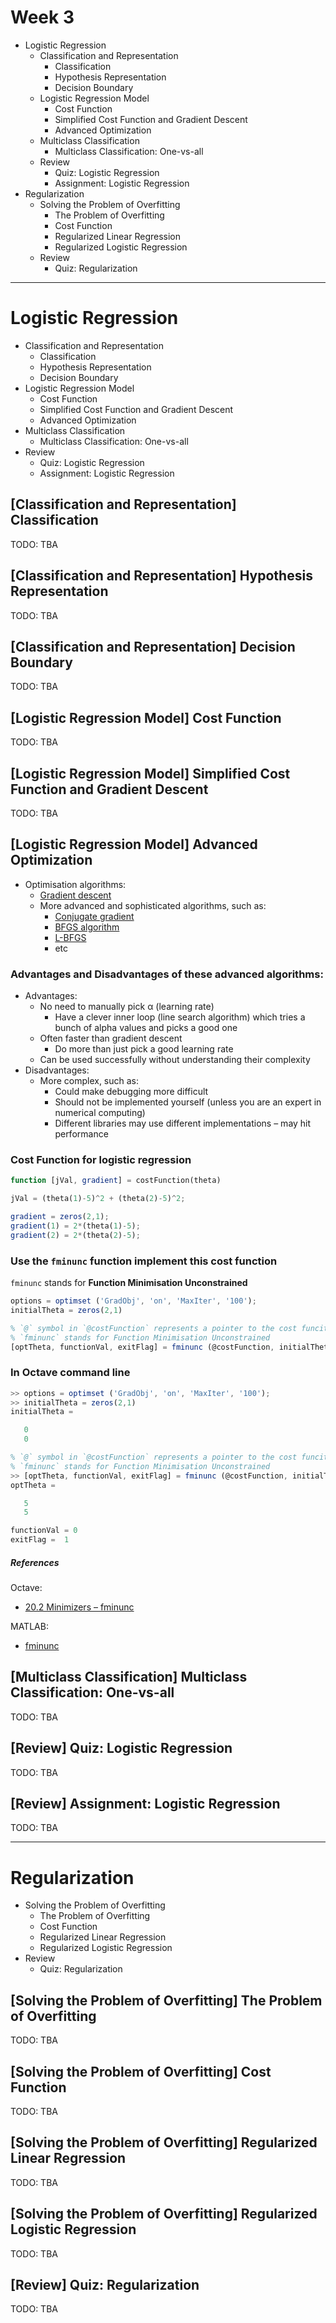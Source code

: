 Week 3
======

- Logistic Regression
    - Classification and Representation
        - Classification
        - Hypothesis Representation
        - Decision Boundary
    - Logistic Regression Model
        - Cost Function
        - Simplified Cost Function and Gradient Descent
        - Advanced Optimization
    - Multiclass Classification
        - Multiclass Classification: One-vs-all
    - Review
        - Quiz: Logistic Regression
        - Assignment: Logistic Regression
- Regularization
    - Solving the Problem of Overfitting
        - The Problem of Overfitting
        - Cost Function
        - Regularized Linear Regression
        - Regularized Logistic Regression
    - Review
        - Quiz: Regularization

--------------------------------------------------------------------------------

Logistic Regression
===================

- Classification and Representation
    - Classification
    - Hypothesis Representation
    - Decision Boundary
- Logistic Regression Model
    - Cost Function
    - Simplified Cost Function and Gradient Descent
    - Advanced Optimization
- Multiclass Classification
    - Multiclass Classification: One-vs-all
- Review
    - Quiz: Logistic Regression
    - Assignment: Logistic Regression

\[Classification and Representation] Classification
---------------------------------------------------

TODO: TBA

\[Classification and Representation] Hypothesis Representation
--------------------------------------------------------------

TODO: TBA

\[Classification and Representation] Decision Boundary
------------------------------------------------------

TODO: TBA

\[Logistic Regression Model] Cost Function
------------------------------------------

TODO: TBA

\[Logistic Regression Model] Simplified Cost Function and Gradient Descent
--------------------------------------------------------------------------

TODO: TBA

\[Logistic Regression Model] Advanced Optimization
--------------------------------------------------

- Optimisation algorithms:
    - [Gradient descent](https://en.wikipedia.org/wiki/Gradient_descent)
    - More advanced and sophisticated algorithms, such as:
        - [Conjugate gradient](https://en.wikipedia.org/wiki/Conjugate_gradient_method)
        - [BFGS algorithm](https://en.wikipedia.org/wiki/Broyden%E2%80%93Fletcher%E2%80%93Goldfarb%E2%80%93Shanno_algorithm)
        - [L-BFGS](https://en.wikipedia.org/wiki/Limited-memory_BFGS)
        - etc

### Advantages and Disadvantages of these advanced algorithms:

- Advantages:
    - No need to manually pick α (learning rate)
        - Have a clever inner loop (line search algorithm) which tries a bunch of alpha values and picks a good one
    - Often faster than gradient descent
        - Do more than just pick a good learning rate
    - Can be used successfully without understanding their complexity
- Disadvantages:
    - More complex, such as:
        - Could make debugging more difficult
        - Should not be implemented yourself (unless you are an expert in numerical computing)
        - Different libraries may use different implementations – may hit performance

### Cost Function for logistic regression

```octave
function [jVal, gradient] = costFunction(theta)

jVal = (theta(1)-5)^2 + (theta(2)-5)^2;

gradient = zeros(2,1);
gradient(1) = 2*(theta(1)-5);
gradient(2) = 2*(theta(2)-5);
```

### Use the `fminunc` function implement this cost function

`fminunc` stands for **Function Minimisation Unconstrained**

```octave
options = optimset ('GradObj', 'on', 'MaxIter', '100');
initialTheta = zeros(2,1)

% `@` symbol in `@costFunction` represents a pointer to the cost funciton
% `fminunc` stands for Function Minimisation Unconstrained
[optTheta, functionVal, exitFlag] = fminunc (@costFunction, initialTheta, options)
```

### In Octave command line

```octave
>> options = optimset ('GradObj', 'on', 'MaxIter', '100');
>> initialTheta = zeros(2,1)
initialTheta =

   0
   0

% `@` symbol in `@costFunction` represents a pointer to the cost funciton
% `fminunc` stands for Function Minimisation Unconstrained
>> [optTheta, functionVal, exitFlag] = fminunc (@costFunction, initialTheta, options)
optTheta =

   5
   5

functionVal = 0
exitFlag =  1
```

##### References

Octave:

- [20.2 Minimizers – fminunc](https://www.gnu.org/software/octave/doc/interpreter/Minimizers.html#XREFfminunc)

MATLAB:

- [fminunc](http://uk.mathworks.com/help/optim/ug/fminunc.html)

\[Multiclass Classification] Multiclass Classification: One-vs-all
------------------------------------------------------------------

TODO: TBA

\[Review] Quiz: Logistic Regression
-----------------------------------

TODO: TBA

\[Review] Assignment: Logistic Regression
-----------------------------------------

TODO: TBA

--------------------------------------------------------------------------------

Regularization
==============

- Solving the Problem of Overfitting
    - The Problem of Overfitting
    - Cost Function
    - Regularized Linear Regression
    - Regularized Logistic Regression
- Review
    - Quiz: Regularization

\[Solving the Problem of Overfitting] The Problem of Overfitting
----------------------------------------------------------------

TODO: TBA

\[Solving the Problem of Overfitting] Cost Function
---------------------------------------------------

TODO: TBA

\[Solving the Problem of Overfitting] Regularized Linear Regression
-------------------------------------------------------------------

TODO: TBA

\[Solving the Problem of Overfitting] Regularized Logistic Regression
---------------------------------------------------------------------

TODO: TBA

\[Review] Quiz: Regularization
------------------------------

TODO: TBA

